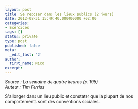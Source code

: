 ```yaml
---
layout: post
title: Se reposer dans les lieux publics (2 jours)
date: 2012-08-31 15:40:40.000000000 +02:00
categories:
- Exercices
tags: []
status: private
type: post
published: false
meta:
  _edit_last: '2'
author:
  first_name: Nico
excerpt:
---
```

<p><em>Source : La semaine de quatre heures (p. 195)</em><br />
<em>Auteur : Tim Ferriss</em></p>
<p>S'allonger dans un lieu public et constater que la plupart de nos comportements sont des conventions sociales.</p>
